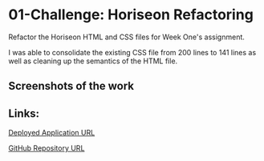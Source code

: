 # 01-Challenge: Horiseon Refactoring
Refactor the Horiseon HTML and CSS files for Week One's assignment.

I was able to consolidate the existing CSS file from 200 lines to 141 lines as well as cleaning up the semantics of the HTML file.

## Screenshots of the work

## Links:
[Deployed Application URL](https://vsxrmv.github.io/01-Challenge-Horiseon-Refactoring)

[GitHub Repository URL](https://github.com/vsxrmv/01-Challenge-Horiseon-Refactoring)
